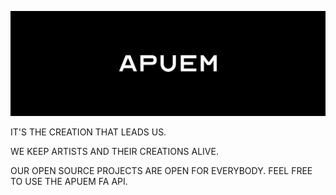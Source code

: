 ![The APUEM Header](https://raw.githubusercontent.com/apuem/static/master/moon_header.png)

IT'S THE CREATION THAT LEADS US.

WE KEEP ARTISTS AND THEIR CREATIONS ALIVE.

OUR OPEN SOURCE PROJECTS ARE OPEN FOR EVERYBODY. FEEL FREE TO USE THE APUEM FA API.
